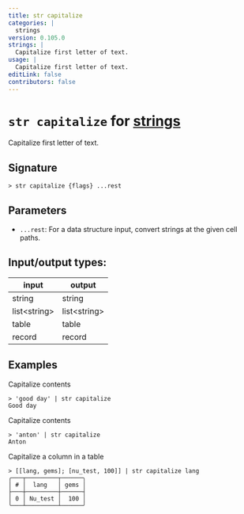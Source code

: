 ```yaml
---
title: str capitalize
categories: |
  strings
version: 0.105.0
strings: |
  Capitalize first letter of text.
usage: |
  Capitalize first letter of text.
editLink: false
contributors: false
---
```

<!-- This file is automatically generated. Please edit the command in https://github.com/nushell/nushell instead. -->

# `str capitalize` for [strings](/commands/categories/strings.md)

<div class='command-title'>Capitalize first letter of text.</div>

## Signature

```> str capitalize {flags} ...rest```

## Parameters

 -  `...rest`: For a data structure input, convert strings at the given cell paths.


## Input/output types:

| input        | output       |
| ------------ | ------------ |
| string       | string       |
| list&lt;string&gt; | list&lt;string&gt; |
| table        | table        |
| record       | record       |
## Examples

Capitalize contents
```nu
> 'good day' | str capitalize
Good day
```

Capitalize contents
```nu
> 'anton' | str capitalize
Anton
```

Capitalize a column in a table
```nu
> [[lang, gems]; [nu_test, 100]] | str capitalize lang
╭───┬─────────┬──────╮
│ # │  lang   │ gems │
├───┼─────────┼──────┤
│ 0 │ Nu_test │  100 │
╰───┴─────────┴──────╯

```
